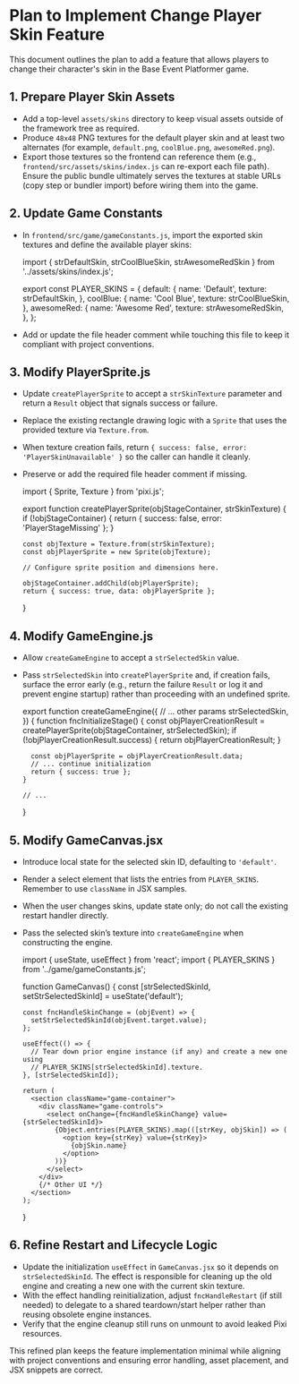 # Plan to Implement Change Player Skin Feature

This document outlines the plan to add a feature that allows players to change their character's skin in the Base Event Platformer game.

## 1. Prepare Player Skin Assets

- Add a top-level `assets/skins` directory to keep visual assets outside of the framework tree as required.
- Produce `48x48` PNG textures for the default player skin and at least two alternates (for example, `default.png`, `coolBlue.png`, `awesomeRed.png`).
- Export those textures so the frontend can reference them (e.g., `frontend/src/assets/skins/index.js` can re-export each file path). Ensure the public bundle ultimately serves the textures at stable URLs (copy step or bundler import) before wiring them into the game.

## 2. Update Game Constants

- In `frontend/src/game/gameConstants.js`, import the exported skin textures and define the available player skins:

    import { strDefaultSkin, strCoolBlueSkin, strAwesomeRedSkin } from '../assets/skins/index.js';

    export const PLAYER_SKINS = {
      default: {
        name: 'Default',
        texture: strDefaultSkin,
      },
      coolBlue: {
        name: 'Cool Blue',
        texture: strCoolBlueSkin,
      },
      awesomeRed: {
        name: 'Awesome Red',
        texture: strAwesomeRedSkin,
      },
    };

- Add or update the file header comment while touching this file to keep it compliant with project conventions.

## 3. Modify PlayerSprite.js

- Update `createPlayerSprite` to accept a `strSkinTexture` parameter and return a `Result` object that signals success or failure.
- Replace the existing rectangle drawing logic with a `Sprite` that uses the provided texture via `Texture.from`.
- When texture creation fails, return `{ success: false, error: 'PlayerSkinUnavailable' }` so the caller can handle it cleanly.
- Preserve or add the required file header comment if missing.

    import { Sprite, Texture } from 'pixi.js';

    export function createPlayerSprite(objStageContainer, strSkinTexture) {
      if (!objStageContainer) {
        return { success: false, error: 'PlayerStageMissing' };
      }

      const objTexture = Texture.from(strSkinTexture);
      const objPlayerSprite = new Sprite(objTexture);

      // Configure sprite position and dimensions here.

      objStageContainer.addChild(objPlayerSprite);
      return { success: true, data: objPlayerSprite };
    }

## 4. Modify GameEngine.js

- Allow `createGameEngine` to accept a `strSelectedSkin` value.
- Pass `strSelectedSkin` into `createPlayerSprite` and, if creation fails, surface the error early (e.g., return the failure `Result` or log it and prevent engine startup) rather than proceeding with an undefined sprite.

    export function createGameEngine({
      // ... other params
      strSelectedSkin,
    }) {
      function fncInitializeStage() {
        const objPlayerCreationResult = createPlayerSprite(objStageContainer, strSelectedSkin);
        if (!objPlayerCreationResult.success) {
          return objPlayerCreationResult;
        }

        const objPlayerSprite = objPlayerCreationResult.data;
        // ... continue initialization
        return { success: true };
      }

      // ...
    }

## 5. Modify GameCanvas.jsx

- Introduce local state for the selected skin ID, defaulting to `'default'`.
- Render a select element that lists the entries from `PLAYER_SKINS`. Remember to use `className` in JSX samples.
- When the user changes skins, update state only; do not call the existing restart handler directly.
- Pass the selected skin’s texture into `createGameEngine` when constructing the engine.

    import { useState, useEffect } from 'react';
    import { PLAYER_SKINS } from '../game/gameConstants.js';

    function GameCanvas() {
      const [strSelectedSkinId, setStrSelectedSkinId] = useState('default');

      const fncHandleSkinChange = (objEvent) => {
        setStrSelectedSkinId(objEvent.target.value);
      };

      useEffect(() => {
        // Tear down prior engine instance (if any) and create a new one using
        // PLAYER_SKINS[strSelectedSkinId].texture.
      }, [strSelectedSkinId]);

      return (
        <section className="game-container">
          <div className="game-controls">
            <select onChange={fncHandleSkinChange} value={strSelectedSkinId}>
              {Object.entries(PLAYER_SKINS).map(([strKey, objSkin]) => (
                <option key={strKey} value={strKey}>
                  {objSkin.name}
                </option>
              ))}
            </select>
          </div>
          {/* Other UI */}
        </section>
      );
    }

## 6. Refine Restart and Lifecycle Logic

- Update the initialization `useEffect` in `GameCanvas.jsx` so it depends on `strSelectedSkinId`. The effect is responsible for cleaning up the old engine and creating a new one with the current skin texture.
- With the effect handling reinitialization, adjust `fncHandleRestart` (if still needed) to delegate to a shared teardown/start helper rather than reusing obsolete engine instances.
- Verify that the engine cleanup still runs on unmount to avoid leaked Pixi resources.

This refined plan keeps the feature implementation minimal while aligning with project conventions and ensuring error handling, asset placement, and JSX snippets are correct.
